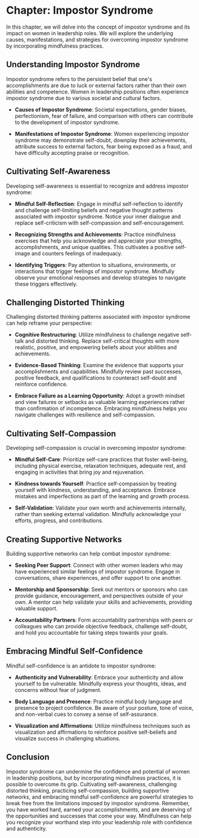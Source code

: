 Chapter: Impostor Syndrome
==========================

In this chapter, we will delve into the concept of impostor syndrome and its impact on women in leadership roles. We will explore the underlying causes, manifestations, and strategies for overcoming impostor syndrome by incorporating mindfulness practices.

Understanding Impostor Syndrome
-------------------------------

Impostor syndrome refers to the persistent belief that one's accomplishments are due to luck or external factors rather than their own abilities and competence. Women in leadership positions often experience impostor syndrome due to various societal and cultural factors.

* **Causes of Impostor Syndrome**: Societal expectations, gender biases, perfectionism, fear of failure, and comparison with others can contribute to the development of impostor syndrome.

* **Manifestations of Impostor Syndrome**: Women experiencing impostor syndrome may demonstrate self-doubt, downplay their achievements, attribute success to external factors, fear being exposed as a fraud, and have difficulty accepting praise or recognition.

Cultivating Self-Awareness
--------------------------

Developing self-awareness is essential to recognize and address impostor syndrome:

* **Mindful Self-Reflection**: Engage in mindful self-reflection to identify and challenge self-limiting beliefs and negative thought patterns associated with impostor syndrome. Notice your inner dialogue and replace self-criticism with self-compassion and self-encouragement.

* **Recognizing Strengths and Achievements**: Practice mindfulness exercises that help you acknowledge and appreciate your strengths, accomplishments, and unique qualities. This cultivates a positive self-image and counters feelings of inadequacy.

* **Identifying Triggers**: Pay attention to situations, environments, or interactions that trigger feelings of impostor syndrome. Mindfully observe your emotional responses and develop strategies to navigate these triggers effectively.

Challenging Distorted Thinking
------------------------------

Challenging distorted thinking patterns associated with impostor syndrome can help reframe your perspective:

* **Cognitive Restructuring**: Utilize mindfulness to challenge negative self-talk and distorted thinking. Replace self-critical thoughts with more realistic, positive, and empowering beliefs about your abilities and achievements.

* **Evidence-Based Thinking**: Examine the evidence that supports your accomplishments and capabilities. Mindfully review past successes, positive feedback, and qualifications to counteract self-doubt and reinforce confidence.

* **Embrace Failure as a Learning Opportunity**: Adopt a growth mindset and view failures or setbacks as valuable learning experiences rather than confirmation of incompetence. Embracing mindfulness helps you navigate challenges with resilience and self-compassion.

Cultivating Self-Compassion
---------------------------

Developing self-compassion is crucial in overcoming impostor syndrome:

* **Mindful Self-Care**: Prioritize self-care practices that foster well-being, including physical exercise, relaxation techniques, adequate rest, and engaging in activities that bring joy and rejuvenation.

* **Kindness towards Yourself**: Practice self-compassion by treating yourself with kindness, understanding, and acceptance. Embrace mistakes and imperfections as part of the learning and growth process.

* **Self-Validation**: Validate your own worth and achievements internally, rather than seeking external validation. Mindfully acknowledge your efforts, progress, and contributions.

Creating Supportive Networks
----------------------------

Building supportive networks can help combat impostor syndrome:

* **Seeking Peer Support**: Connect with other women leaders who may have experienced similar feelings of impostor syndrome. Engage in conversations, share experiences, and offer support to one another.

* **Mentorship and Sponsorship**: Seek out mentors or sponsors who can provide guidance, encouragement, and perspectives outside of your own. A mentor can help validate your skills and achievements, providing valuable support.

* **Accountability Partners**: Form accountability partnerships with peers or colleagues who can provide objective feedback, challenge self-doubt, and hold you accountable for taking steps towards your goals.

Embracing Mindful Self-Confidence
---------------------------------

Mindful self-confidence is an antidote to impostor syndrome:

* **Authenticity and Vulnerability**: Embrace your authenticity and allow yourself to be vulnerable. Mindfully express your thoughts, ideas, and concerns without fear of judgment.

* **Body Language and Presence**: Practice mindful body language and presence to project confidence. Be aware of your posture, tone of voice, and non-verbal cues to convey a sense of self-assurance.

* **Visualization and Affirmations**: Utilize mindfulness techniques such as visualization and affirmations to reinforce positive self-beliefs and visualize success in challenging situations.

Conclusion
----------

Impostor syndrome can undermine the confidence and potential of women in leadership positions, but by incorporating mindfulness practices, it is possible to overcome its grip. Cultivating self-awareness, challenging distorted thinking, practicing self-compassion, building supportive networks, and embracing mindful self-confidence are powerful strategies to break free from the limitations imposed by impostor syndrome. Remember, you have worked hard, earned your accomplishments, and are deserving of the opportunities and successes that come your way. Mindfulness can help you recognize your worthand step into your leadership role with confidence and authenticity.
